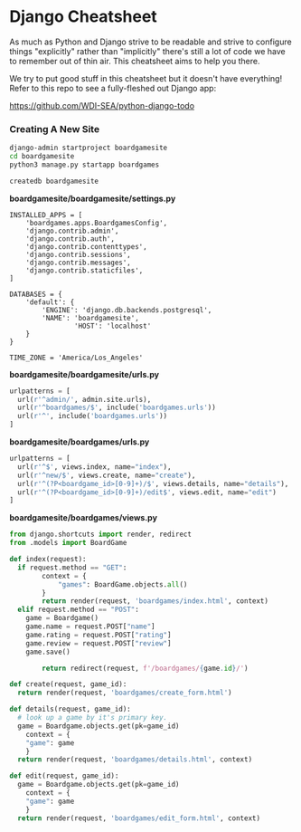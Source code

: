# Django Cheatsheet
As much as Python and Django strive to be readable and strive to configure
things "explicitly" rather than "implicitly" there's still a lot of code
we have to remember out of thin air. This cheatsheet aims to help you there.

We try to put good stuff in this cheatsheet but it doesn't have everything!
Refer to this repo to see a fully-fleshed out Django app:

<https://github.com/WDI-SEA/python-django-todo>

### Creating A New Site
```bash
django-admin startproject boardgamesite
cd boardgamesite
python3 manage.py startapp boardgames

createdb boardgamesite
```

**boardgamesite/boardgamesite/settings.py**
```
INSTALLED_APPS = [
    'boardgames.apps.BoardgamesConfig',
    'django.contrib.admin',
    'django.contrib.auth',
    'django.contrib.contenttypes',
    'django.contrib.sessions',
    'django.contrib.messages',
    'django.contrib.staticfiles',
]

DATABASES = {
    'default': {
        'ENGINE': 'django.db.backends.postgresql',
        'NAME': 'boardgamesite',
				'HOST': 'localhost'
    }
}

TIME_ZONE = 'America/Los_Angeles'
```

**boardgamesite/boardgamesite/urls.py**
```python
urlpatterns = [
  url(r'^admin/', admin.site.urls),
  url(r'^boardgames/$', include('boardgames.urls'))
  url(r'^', include('boardgames.urls'))
]
```

**boardgamesite/boardgames/urls.py**
```python
urlpatterns = [
  url(r'^$', views.index, name="index"),
  url(r'^new/$', views.create, name="create"),
  url(r'^(?P<boardgame_id>[0-9]+)/$', views.details, name="details"),
  url(r'^(?P<boardgame_id>[0-9]+)/edit$', views.edit, name="edit")
]
```

**boardgamesite/boardgames/views.py**
```python
from django.shortcuts import render, redirect
from .models import BoardGame

def index(request):
  if request.method == "GET":
		context = {
			"games": BoardGame.objects.all()
		}
		return render(request, 'boardgames/index.html', context)
  elif request.method == "POST":
    game = Boardgame()
    game.name = request.POST["name"]
    game.rating = request.POST["rating"]
    game.review = request.POST["review"]
    game.save()

		return redirect(request, f'/boardgames/{game.id}/')

def create(request, game_id):
  return render(request, 'boardgames/create_form.html')

def details(request, game_id):
  # look up a game by it's primary key.
  game = Boardgame.objects.get(pk=game_id)
	context = {
    "game": game
	}
  return render(request, 'boardgames/details.html', context)

def edit(request, game_id):
  game = Boardgame.objects.get(pk=game_id)
	context = {
    "game": game
	}
  return render(request, 'boardgames/edit_form.html', context)
```
